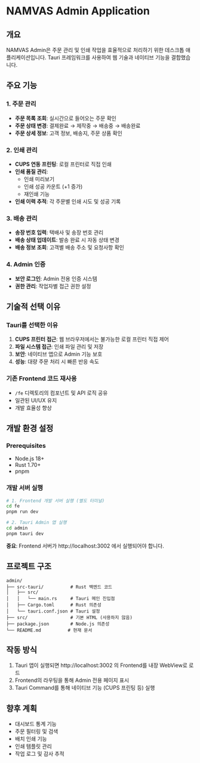 # NAMVAS Admin Application

## 개요
NAMVAS Admin은 주문 관리 및 인쇄 작업을 효율적으로 처리하기 위한 데스크톱 애플리케이션입니다. Tauri 프레임워크를 사용하여 웹 기술과 네이티브 기능을 결합했습니다.

## 주요 기능

### 1. 주문 관리
- **주문 목록 조회**: 실시간으로 들어오는 주문 확인
- **주문 상태 변경**: 결제완료 → 제작중 → 배송중 → 배송완료
- **주문 상세 정보**: 고객 정보, 배송지, 주문 상품 확인

### 2. 인쇄 관리
- **CUPS 연동 프린팅**: 로컬 프린터로 직접 인쇄
- **인쇄 품질 관리**: 
  - 인쇄 미리보기
  - 인쇄 성공 카운트 (+1 증가)
  - 재인쇄 기능
- **인쇄 이력 추적**: 각 주문별 인쇄 시도 및 성공 기록

### 3. 배송 관리
- **송장 번호 입력**: 택배사 및 송장 번호 관리
- **배송 상태 업데이트**: 발송 완료 시 자동 상태 변경
- **배송 정보 조회**: 고객별 배송 주소 및 요청사항 확인

### 4. Admin 인증
- **보안 로그인**: Admin 전용 인증 시스템
- **권한 관리**: 작업자별 접근 권한 설정

## 기술적 선택 이유

### Tauri를 선택한 이유
1. **CUPS 프린터 접근**: 웹 브라우저에서는 불가능한 로컬 프린터 직접 제어
2. **파일 시스템 접근**: 인쇄 파일 관리 및 저장
3. **보안**: 네이티브 앱으로 Admin 기능 보호
4. **성능**: 대량 주문 처리 시 빠른 반응 속도

### 기존 Frontend 코드 재사용
- `/fe` 디렉토리의 컴포넌트 및 API 로직 공유
- 일관된 UI/UX 유지
- 개발 효율성 향상

## 개발 환경 설정

### Prerequisites
- Node.js 18+
- Rust 1.70+
- pnpm

### 개발 서버 실행
```bash
# 1. Frontend 개발 서버 실행 (별도 터미널)
cd fe
pnpm run dev

# 2. Tauri Admin 앱 실행
cd admin
pnpm tauri dev
```

**중요**: Frontend 서버가 http://localhost:3002 에서 실행되어야 합니다.

## 프로젝트 구조
```
admin/
├── src-tauri/          # Rust 백엔드 코드
│   ├── src/
│   │   └── main.rs     # Tauri 메인 진입점
│   ├── Cargo.toml      # Rust 의존성
│   └── tauri.conf.json # Tauri 설정
├── src/                # 기본 HTML (사용하지 않음)
├── package.json        # Node.js 의존성
└── README.md          # 현재 문서
```

## 작동 방식
1. Tauri 앱이 실행되면 http://localhost:3002 의 Frontend를 내장 WebView로 로드
2. Frontend의 라우팅을 통해 Admin 전용 페이지 표시
3. Tauri Command를 통해 네이티브 기능 (CUPS 프린팅 등) 실행

## 향후 계획
- 대시보드 통계 기능
- 주문 필터링 및 검색
- 배치 인쇄 기능
- 인쇄 템플릿 관리
- 작업 로그 및 감사 추적